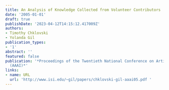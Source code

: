 ```yaml
---
title: An Analysis of Knowledge Collected from Volunteer Contributors
date: '2005-01-01'
draft: true
publishDate: '2023-04-12T14:15:12.417009Z'
authors:
- Timothy Chklovski
- Yolanda Gil
publication_types:
- '1'
abstract: ''
featured: false
publication: '*Proceedings of the Twentieth National Conference on Artificial Intelligence
  (AAAI)*'
links:
- name: URL
  url: 'http://www.isi.edu/~gil/papers/chklovski-gil-aaai05.pdf '
---
```


